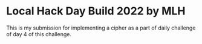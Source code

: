 # Local Hack Day Build 2022 by MLH
This is my submission for implementing a cipher as a part of daily challenge of day 4 of this challenge.

